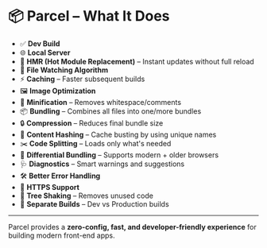 # 📦 Parcel – What It Does

- ✅ **Dev Build**
- 🌐 **Local Server**
- 🔁 **HMR (Hot Module Replacement)** – Instant updates without full reload
- 👀 **File Watching Algorithm**
- ⚡ **Caching** – Faster subsequent builds
- 🖼️ **Image Optimization**
- 🧹 **Minification** – Removes whitespace/comments
- 📦 **Bundling** – Combines all files into one/more bundles
- 🔒 **Compression** – Reduces final bundle size
- 🧠 **Content Hashing** – Cache busting by using unique names
- ✂️ **Code Splitting** – Loads only what's needed
- 🧮 **Differential Bundling** – Supports modern + older browsers
- 🩺 **Diagnostics** – Smart warnings and suggestions
- 🛠️ **Better Error Handling**
- 🔐 **HTTPS Support**
- 🌳 **Tree Shaking** – Removes unused code
- 🧪 **Separate Builds** – Dev vs Production builds

---

Parcel provides a **zero-config, fast, and developer-friendly experience** for building modern front-end apps.
